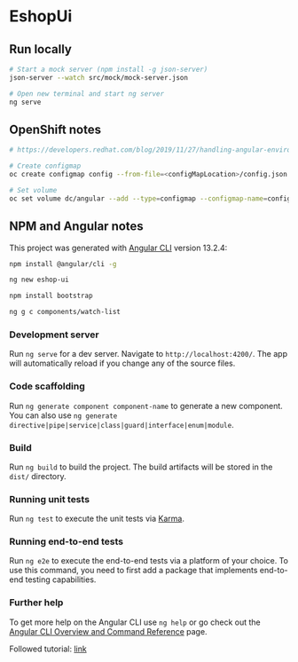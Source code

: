 # EshopUi

## Run locally

```sh
# Start a mock server (npm install -g json-server)
json-server --watch src/mock/mock-server.json

# Open new terminal and start ng server
ng serve
```

## OpenShift notes

```sh
# https://developers.redhat.com/blog/2019/11/27/handling-angular-environments-in-continuous-delivery-with-red-hat-openshift#how_to_apply_the_configuration_in_red_hat_openshift

# Create configmap
oc create configmap config --from-file=<configMapLocation>/config.json

# Set volume
oc set volume dc/angular --add --type=configmap --configmap-name=config --mount-path=/opt/app-root/src/assets/config --overwrite
```


## NPM and Angular notes

This project was generated with [Angular CLI](https://github.com/angular/angular-cli) version 13.2.4:
```sh
npm install @angular/cli -g

ng new eshop-ui

npm install bootstrap

ng g c components/watch-list

```

### Development server

Run `ng serve` for a dev server. Navigate to `http://localhost:4200/`. The app will automatically reload if you change any of the source files.

### Code scaffolding

Run `ng generate component component-name` to generate a new component. You can also use `ng generate directive|pipe|service|class|guard|interface|enum|module`.

### Build

Run `ng build` to build the project. The build artifacts will be stored in the `dist/` directory.

### Running unit tests

Run `ng test` to execute the unit tests via [Karma](https://karma-runner.github.io).

### Running end-to-end tests

Run `ng e2e` to execute the end-to-end tests via a platform of your choice. To use this command, you need to first add a package that implements end-to-end testing capabilities.

### Further help

To get more help on the Angular CLI use `ng help` or go check out the [Angular CLI Overview and Command Reference](https://angular.io/cli) page.

Followed tutorial: [link](https://www.positronx.io/mean-stack-tutorial-angular-7-crud-bootstrap/)
